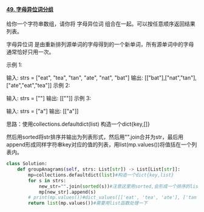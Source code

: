 #### [49. 字母异位词分组](https://leetcode.cn/problems/group-anagrams/)

给你一个字符串数组，请你将 字母异位词 组合在一起。可以按任意顺序返回结果列表。

字母异位词 是由重新排列源单词的字母得到的一个新单词，所有源单词中的字母通常恰好只用一次。

示例 1:

输入: strs = ["eat", "tea", "tan", "ate", "nat", "bat"]
输出: [["bat"],["nat","tan"],["ate","eat","tea"]]
示例 2:

输入: strs = [""]
输出: [[""]]
示例 3:

输入: strs = ["a"]
输出: [["a"]]

思路：使用collections.defaultdict(list) 构造一个dict{key,[]}

然后用sorted将str排序并输出为列表形式，然后用"".join合并为str，最后用append形成同样字符串key对应的值的列表，用list(mp.values())将值括在一个列表内。

```python
class Solution:
    def groupAnagrams(self, strs: List[str]) -> List[List[str]]:
        mp=collections.defaultdict(list)#构造一个dict{key,list}
        for s in strs:
            new_str="".join(sorted(s))#注意这里用sorted,会形成一个排序的list
            mp[new_str].append(s)
        # print(mp.values())#dict_values([['eat', 'tea', 'ate'], ['tan', 'nat'], ['bat']])
        return list(mp.values())#需要用list函数处理一下
```

